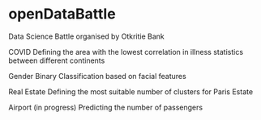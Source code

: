# openDataBattle
Data Science Battle organised by Otkritie Bank

COVID
  Defining the area with the lowest correlation in illness statistics between different continents

Gender
  Binary Classification based on facial features

Real Estate
  Defining the most suitable number of clusters for Paris Estate
  
Airport (in progress)
  Predicting the number of passengers
